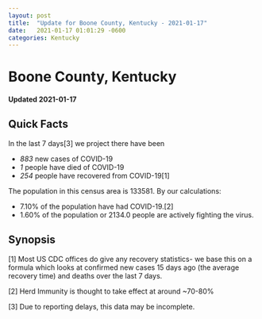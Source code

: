 ```yaml
---
layout: post
title:  "Update for Boone County, Kentucky - 2021-01-17"
date:   2021-01-17 01:01:29 -0600
categories: Kentucky
---
```


# Boone County, Kentucky
#### Updated 2021-01-17

## Quick Facts

In the last 7 days[3] we project there have been
- *883* new cases of COVID-19
- *1* people have died of COVID-19
- *254* people have recovered from COVID-19[1]

The population in this census area is 133581. By our calculations:
- 7.10% of the population have had COVID-19.[2]
- 1.60% of the population or 2134.0 people are actively fighting the virus.

## Synopsis




[1] Most US CDC offices do give any recovery statistics- we base this on a formula which looks at confirmed new cases
15 days ago (the average recovery time) and deaths over the last 7 days.

[2] Herd Immunity is thought to take effect at around ~70-80%

[3] Due to reporting delays, this data may be incomplete.
 
    